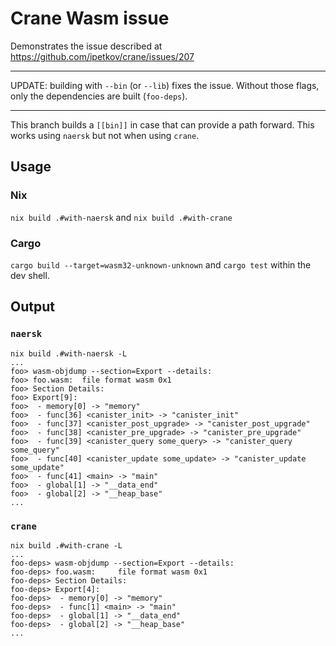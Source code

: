 # Crane Wasm issue

Demonstrates the issue described at https://github.com/ipetkov/crane/issues/207

***
UPDATE: building with `--bin` (or `--lib`) fixes the issue. Without those flags, only the dependencies are built (`foo-deps`).
***

This branch builds a `[[bin]]` in case that can provide a path forward. This works using `naersk` but not when using `crane`.

## Usage

### Nix

`nix build .#with-naersk` and `nix build .#with-crane`

### Cargo

`cargo build --target=wasm32-unknown-unknown` and `cargo test` within the dev shell.

## Output

### `naersk`

```
nix build .#with-naersk -L
...
foo> wasm-objdump --section=Export --details:
foo> foo.wasm:  file format wasm 0x1
foo> Section Details:
foo> Export[9]:
foo>  - memory[0] -> "memory"
foo>  - func[36] <canister_init> -> "canister_init"
foo>  - func[37] <canister_post_upgrade> -> "canister_post_upgrade"
foo>  - func[38] <canister_pre_upgrade> -> "canister_pre_upgrade"
foo>  - func[39] <canister_query some_query> -> "canister_query some_query"
foo>  - func[40] <canister_update some_update> -> "canister_update some_update"
foo>  - func[41] <main> -> "main"
foo>  - global[1] -> "__data_end"
foo>  - global[2] -> "__heap_base"
...
```

### `crane`

```
nix build .#with-crane -L
...
foo-deps> wasm-objdump --section=Export --details:
foo-deps> foo.wasm:     file format wasm 0x1
foo-deps> Section Details:
foo-deps> Export[4]:
foo-deps>  - memory[0] -> "memory"
foo-deps>  - func[1] <main> -> "main"
foo-deps>  - global[1] -> "__data_end"
foo-deps>  - global[2] -> "__heap_base"
...
```
